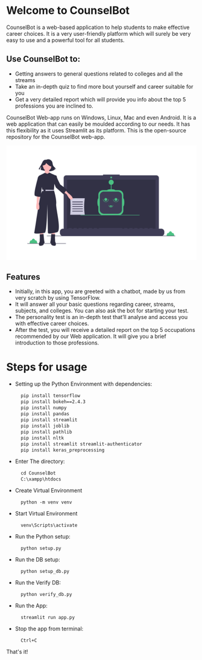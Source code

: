 # Welcome to CounselBot
CounselBot is a web-based application to help students to make effective career choices.
It is a very user-friendly platform which will surely be very easy to use and a powerful tool for all students.
## Use CounselBot to:
- Getting answers to general questions related to colleges and all the streams
- Take an in-depth quiz to find more bout yourself and career suitable for you
- Get a very detailed report which will provide you info about the top 5 professions you are inclined to.

CounselBot Web-app runs on Windows, Linux, Mac and even Android. It is a web application that can easily be moulded according to our needs. It has this flexibility as it uses Streamlit as its platform.
This is the open-source repository for the CounselBot web-app. 

![](img/21.png)

## Features
- Initially, in this app, you are greeted with a chatbot, made by us from very scratch by using TensorFlow.
- It will answer all your basic questions regarding career, streams, subjects, and colleges. You can also ask the bot for starting your test.
- The personality test is an in-depth test that’ll analyse and access you with effective career choices.
- After the test, you will receive a detailed report on the top 5 occupations recommended by our Web application. It will give you a brief introduction to those professions. 

# Steps for usage
- Setting up the Python Environment with dependencies:

        pip install tensorflow
        pip install bokeh==2.4.3
        pip install numpy
        pip install pandas
        pip install streamlit
        pip install joblib
        pip install pathlib
        pip install nltk
        pip install streamlit streamlit-authenticator
        pip install keras_preprocessing

- Enter The directory: 

        cd CounselBot
        C:\xampp\htdocs

- Create Virtual Environment

        python -m venv venv

- Start Virtual Environment

        venv\Scripts\activate
- Run the Python setup:
        
        python setup.py

- Run the DB setup:
        
        python setup_db.py

- Run the Verify DB:
        
        python verify_db.py

- Run the App:

        streamlit run app.py
        
- Stop the app from terminal:

        Ctrl+C

That's it!

